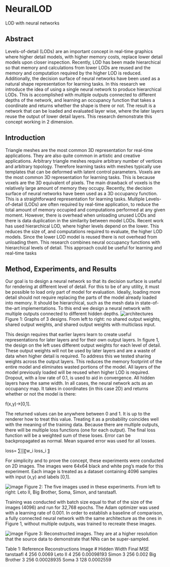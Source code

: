# NeuralLOD
LOD with neural networks

## Abstract
Levels-of-detail (LODs) are an important concept in real-time graphics where higher detail models, with
higher memory costs, replace lower detail models upon closer inspection. Recently, LOD has been made
hierarchical so that memory and calculations from lower LODs are reused and the memory and
computation required by the higher LOD is reduced. Additionally, the decision surface of neural
networks have been used as a natural shape representation for learning tasks. In this research we
introduce the idea of using a single neural network to produce hierarchical LODs. This is accomplished
with multiple outputs connected to different depths of the network, and learning an occupancy function
that takes a coordinate and returns whether the shape is there or not. The result is a network that can
be loaded and evaluated layer wise, where the later layers reuse the output of lower detail layers. This
research demonstrate this concept working in 2 dimension.

## Introduction
Triangle meshes are the most common 3D representation for real-time applications. They are
also quite common in artistic and creative applications. Arbitrary triangle meshes require arbitrary
number of vertices and arbitrary topology. Therefore learning tasks with meshes typically use templates
that can be deformed with latent control parameters. Voxels are the most common 3D representation
for learning tasks. This is because voxels are the 3D equivalent of pixels. The main drawback of voxels is
the relatively large amount of memory they occupy. Recently, the decision surface of neural networks
have been used as a 3D occupancy function. This is a straightforward representation for learning
tasks.
Multiple Levels-of-detail (LODs) are often required by real-time application, to reduce the total
amount of memory occupied and computations performed at any given moment. However, there is
overhead when unloading unused LODs and there is data duplication in the similarity between model
LODs. Recent work has used hierarchical LOD, where higher levels depend on the lower. This
reduces the size of, and computations required to evaluate, the higher LOD models. Since the lower
LOD model is reused there is not overhead from unloading them. This research combines neural
occupancy functions with hierarchical levels of detail. This approach could be useful for learning and
real-time tasks

## Method, Experiments, and Results
Our goal is to design a neural network so that its decision surface is useful for rendering at
different level of detail. For this to be of any utility, it must be possible to load only part of model for
evaluation. Ideally, loading more detail should not require replacing the parts of the model already
loaded into memory. It should be hierarchical, such as the mesh data in state-of-the-art implementations. To this end we design a
neural network with multiple outputs connected to different hidden depths.
![architectures](https://user-images.githubusercontent.com/56926839/161315054-0b202e66-cd93-49ba-9bce-7bb7f685f529.png)
Figure 1: Graphs of 3 designs. From left to right: no shared output weights, shared output weights, and shared output weights
with multiclass input.

This design requires that earlier layers learn to create useful representations for later layers and
for their own output layers. In figure 1, the design on the left uses different output weights for each
level of detail. These output weights will not be used by later layers and are a waste of data when
higher detail is required.
To address this we tested sharing weights across the output layers. This reduces the memory
footprint of the entire model and eliminates wasted portions of the model. All layers of the model
previously loaded will be reused when higher LOD is required.
Dropout, with a low rate of 0.1, is used to aid in convergence. All hidden layers have the same
width. In all cases, the neural network acts as an occupancy map. It takes in coordinates (in this case
2D) and returns whether or not the model is there:

f(x,y)→[0,1].

The returned values can be anywhere between 0 and 1. It is up to the renderer how to treat this
value. Treating it as a probability coincides well with the meaning of the training data.
Because there are multiple outputs, there will be multiple loss functions (one for each output).
The final loss function will be a weighted sum of these loses. Error can be backpropagated as normal.
Mean squared error was used for all losses.

loss= ∑▒〖w_i loss_i 〗

For simplicity and to prove the concept, these experiments were conducted on 2D images.  The images were 64x64 black and white png’s made for this experiment.  Each image is treated as a dataset containing 4096 samples with input (x,y) and labels [0,1].

![image](https://user-images.githubusercontent.com/56926839/161315572-8520b325-f457-4838-88e5-3b74240bdbab.png)
Figure 2:  The five images used in these experiments.  From left to right:  Leto II, Big Brother, Soma, Simon, and tanstaafl.

Training was conducted with batch size equal to that of the size of the images (4096) and run for 32,768 epochs.  The Adam optimizer was used with a learning rate of 0.001.  In order to establish a baseline of comparison, a fully connected neural network with the same architecture as the ones in Figure 1, without multiple outputs, was trained to recreate these images.

![image](https://user-images.githubusercontent.com/56926839/161315649-6ffc2476-d4dd-4990-927f-2e5aca5cb862.png)
Figure 3:  Reconstructed images.  They are at a higher resolution that the source data to demonstrate that NNs can be super-sampled.

Table 1: Reference Reconstructions
Image	#   Hidden	Width	  Final MSE
tanstaafl	  4	    256	    0.0069
Leto II	    4	    256	    0.00098193
Simon	      3	    256	    0.002
Big Brother	3	    256	    0.00028935
Soma	      3	    128	    0.0002559







